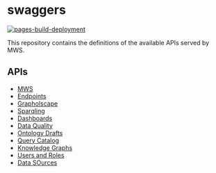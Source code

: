 # swaggers
[![pages-build-deployment](https://github.com/obdasystems/swaggers/actions/workflows/pages/pages-build-deployment/badge.svg)](https://github.com/obdasystems/swaggers/actions/workflows/pages/pages-build-deployment)

This repository contains the definitions of the available APIs served by MWS.


## APIs

- [MWS](https://obdasystems.github.io/swaggers/apis/mws)
- [Endpoints](https://obdasystems.github.io/swaggers/apis/endpoints)
- [Grapholscape](https://obdasystems.github.io/swaggers/apis/rdf-graph)
- [Sparqling](https://obdasystems.github.io/swaggers/apis/sparqling)
- [Dashboards](https://obdasystems.github.io/swaggers/apis/dashboards)
- [Data Quality](https://obdasystems.github.io/swaggers/apis/dataquality)
- [Ontology Drafts](https://obdasystems.github.io/swaggers/apis/ontologydrafts)
- [Query Catalog](https://obdasystems.github.io/swaggers/apis/querycatalog)
- [Knowledge Graphs](https://obdasystems.github.io/swaggers/apis/knowledgegraphs)
- [Users and Roles](https://obdasystems.github.io/swaggers/apis/usersandroles)
- [Data SOurces](https://obdasystems.github.io/swaggers/apis/datasources)
